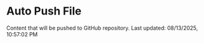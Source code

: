 # Auto Push File

Content that will be pushed to GitHub repository.
Last updated: 08/13/2025, 10:57:02 PM